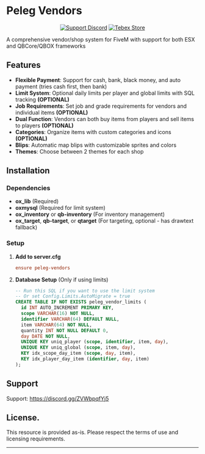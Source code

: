 # Peleg Vendors
<div align="center">

[![Support Discord](https://img.shields.io/badge/Support%20Discord-5865F2?logo=discord&logoColor=white)](https://discord.gg/ZVWbpqfYj5)
[![Tebex Store](https://img.shields.io/badge/Tebex%20Store-111111)](https://peleg-development.tebex.io/)

</div>
A comprehensive vendor/shop system for FiveM with support for both ESX and QBCore/QBOX frameworks

## Features

- **Flexible Payment**: Support for cash, bank, black money, and auto payment (tries cash first, then bank)
- **Limit System**: Optional daily limits per player and global limits with SQL tracking **(OPTIONAL)**
- **Job Requirements**: Set job and grade requirements for vendors and individual items **(OPTIONAL)**
- **Dual Function**: Vendors can both buy items from players and sell items to players **(OPTIONAL)**
- **Categories**: Organize items with custom categories and icons **(OPTIONAL)**
- **Blips**: Automatic map blips with customizable sprites and colors
- **Themes**: Choose between 2 themes for each shop 

## Installation

### Dependencies

- **ox_lib** (Required)
- **oxmysql** (Required for limit system)
- **ox_inventory** or **qb-inventory** (For inventory management)
- **ox_target**, **qb-target**, or **qtarget** (For targeting, optional - has drawtext fallback)

### Setup

1. **Add to server.cfg**
   ```cfg
   ensure peleg-vendors
   ```

2. **Database Setup** (Only if using limits)
   ```sql
   -- Run this SQL if you want to use the limit system
   -- Or set Config.Limits.AutoMigrate = true
   CREATE TABLE IF NOT EXISTS peleg_vendor_limits (
     id INT AUTO_INCREMENT PRIMARY KEY,
     scope VARCHAR(16) NOT NULL,        
     identifier VARCHAR(64) DEFAULT NULL, 
     item VARCHAR(64) NOT NULL,
     quantity INT NOT NULL DEFAULT 0,
     day DATE NOT NULL,
     UNIQUE KEY uniq_player (scope, identifier, item, day),
     UNIQUE KEY uniq_global (scope, item, day),
     KEY idx_scope_day_item (scope, day, item),
     KEY idx_player_day_item (identifier, day, item)
   );
   ```

## Support
Support: https://discord.gg/ZVWbpqfYj5

## License.

This resource is provided as-is. Please respect the terms of use and licensing requirements.

---
